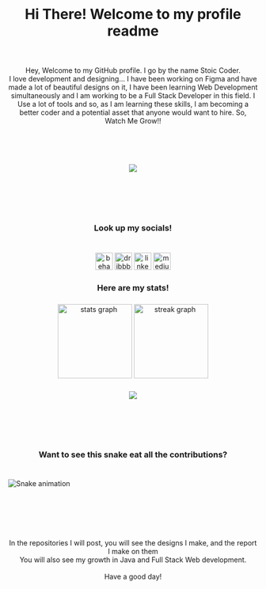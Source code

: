 <br clear="both">

<h1 align="center">Hi There! Welcome to my profile readme</h1>

###

<br clear="both">

<p align="center">Hey, Welcome to my GitHub profile. I go by the name Stoic Coder. <br>I love development and designing... I have been working on Figma and have made a lot of beautiful designs on it, I have been learning Web Development simultaneously and I am working to be a Full Stack Developer in this field. I Use a lot of tools and so, as I am learning these skills, I am becoming a better coder and a potential asset that anyone would want to hire. So, <br>Watch Me Grow!!</p>

###

<br clear="both">

<h1 align="center"></h1>

###

<div align="center">
  <img height="" src="https://i.pinimg.com/originals/3d/5c/35/3d5c355266144277cfd4e0bb3df4b520.gif"  />
</div>

###

<br clear="both">

<h3 align="left"></h3>

###

<br clear="both">

<h3 align="center">Look up my socials!</h3>

###

<br clear="both">

<div align="center">
  <img src="https://img.shields.io/static/v1?message=Behance&logo=behance&label=&color=1769ff&logoColor=white&labelColor=&style=for-the-badge" height="35" alt="behance logo"  />
  <img src="https://img.shields.io/static/v1?message=Dribbble&logo=dribbble&label=&color=EA4C89&logoColor=white&labelColor=&style=for-the-badge" height="35" alt="dribbble logo"  />
  <img src="https://img.shields.io/static/v1?message=LinkedIn&logo=linkedin&label=&color=0077B5&logoColor=white&labelColor=&style=for-the-badge" height="35" alt="linkedin logo"  />
  <img src="https://img.shields.io/static/v1?message=Medium&logo=medium&label=&color=12100E&logoColor=white&labelColor=&style=for-the-badge" height="35" alt="medium logo"  />
</div>

###

<h3 align="center">Here are my stats!</h3>

###

<div align="center">
  <img src="https://github-readme-stats.vercel.app/api?username=Stoic-Coder2003&hide_title=false&hide_rank=false&show_icons=true&include_all_commits=true&count_private=true&disable_animations=false&theme=dracula&locale=en&hide_border=false" height="150" alt="stats graph"  />
  <img src="https://streak-stats.demolab.com?user=Stoic-Coder2003&locale=en&mode=daily&theme=dracula&hide_border=false&border_radius=5" height="150" alt="streak graph"  />
</div>

###

<div align="center">
  <img src="https://profile-counter.glitch.me/Stoic-Coder2003/count.svg?"  />
</div>

###

<br clear="both">

<h3 align="left"></h3>

###

<br clear="both">

<h3 align="center">Want to see this snake eat all the contributions?</h3>

###

<br clear="both">

<img src="https://raw.githubusercontent.com/Stoic-Coder2003/Stoic-Coder2003/output/snake.svg" alt="Snake animation" />

###

<br clear="both">

<h3 align="left"></h3>

###

<br clear="both">

<h3 align="left"></h3>

###

<p align="center">In the repositories I will post, you will see the designs I make, and the report I make on them<br>You will also see my growth in Java and Full Stack Web development.<br><br>Have a good day!</p>

###
